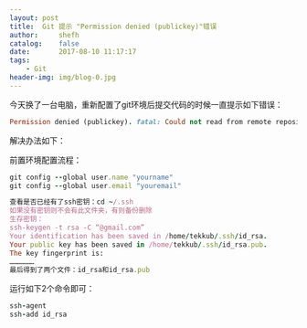 ```yaml
---
layout: post
title:  Git 提示 "Permission denied (publickey)"错误 
author:     shefh
catalog:    false
date:       2017-08-10 11:17:17
tags:
    - Git
header-img: img/blog-0.jpg
---
```


今天换了一台电脑，重新配置了git环境后提交代码的时候一直提示如下错误：

```ruby
Permission denied (publickey). fatal: Could not read from remote repository.
```

解决办法如下：

前置环境配置流程：
> 
```ruby
git config --global user.name "yourname"
git config --global user.email "youremail"
```
>
>
```ruby
查看是否已经有了ssh密钥：cd ~/.ssh
如果没有密钥则不会有此文件夹，有则备份删除
生存密钥：
ssh-keygen -t rsa -C “@gmail.com”
Your identification has been saved in /home/tekkub/.ssh/id_rsa.
Your public key has been saved in /home/tekkub/.ssh/id_rsa.pub.
The key fingerprint is:
………………
最后得到了两个文件：id_rsa和id_rsa.pub
```

运行如下2个命令即可：

```ruby
ssh-agent
ssh-add id_rsa
```





